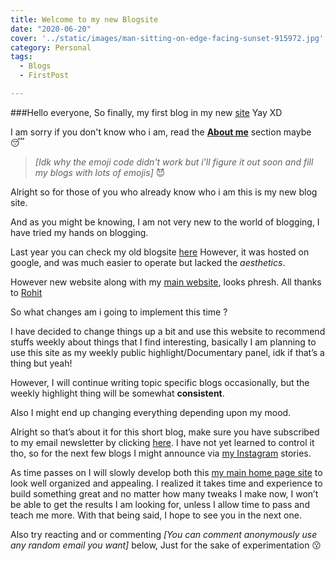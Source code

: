 ```yaml
---
title: Welcome to my new Blogsite
date: "2020-06-20"
cover: '../static/images/man-sitting-on-edge-facing-sunset-915972.jpg'
category: Personal
tags:
  - Blogs
  - FirstPost

---
```

###Hello everyone,
So finally, my first blog in my new [site](https://blog.teeaarbee.com) Yay XD


I am sorry if you don't know who i am, read the **[About me](https://blog.teeaarbee.com/about/)** section maybe :sleeping:  
>*[Idk why the emoji code didn't work but i'll figure it out soon and fill my blogs with lots of emojis]* 😈

Alright so for those of you who already know who i am this is my new blog site.

And as you might be knowing, I am not very new to the world of blogging, I have tried my hands on blogging.

Last year you can check my old blogsite [here](https://teeaarbee.blogspot.com/)
However, it was hosted on google, and was much easier to operate but lacked the *aesthetics*.

However new website along with my [main website](https://www.teeaarbee.com), looks phresh.
All thanks to [Rohit](https://www.instagram.com/uiux.rohit/) 

So what changes am i going to implement this time ?

I have decided to change things up a bit and use this website to recommend stuffs weekly about things that I find interesting, 
basically I am planning to use this site as my weekly public highlight/Documentary panel, idk if that’s a thing but yeah!

However, I will continue writing topic specific blogs occasionally, but the weekly highlight thing will be somewhat **consistent**.

Also I might end up changing everything depending upon my mood.

Alright so that’s about it for this short blog, make sure you have subscribed to my email newsletter by clicking [here](https://teeaarbee.com/#blog). 
I have not yet learned to control it tho, so for the next few blogs I might announce via [my Instagram](https://www.instagram.com/teeeaaarbeee) stories.

As time passes on I will slowly develop both this [my main home page site](https://www.teeaarbee.com) to look well organized and appealing. I realized it takes time and experience to build something great and no matter how many tweaks I make now, I won’t be able to get the results I am looking for, unless I allow time to pass and teach me more. 
With that being said, I hope to see you in the next one.

Also try reacting and or commenting *[You can comment anonymously use any random email you want]* below, 
Just for the sake of experimentation 😗
